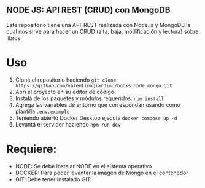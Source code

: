 ## NODE JS: API REST (CRUD) con MongoDB
Este repositorio tiene una API-REST realizada con Node.js y MongoDB la cual nos sirve para hacer un CRUD (alta, baja, modificación y lectura) sobre libros.

# Uso
1.  Cloná el repositorio haciendo `git clone https://github.com/valentinogiardino/books_node_mongo.git`
2.  Abrí el proyecto en su editor de código
3.  Instalá de los paquetes y módulos requeridos: `npm install`
4.  Agrega las variables de entorno que correspondan usando como plantilla `.env.example`
5.  Teniendo abierto Docker Desktop ejecuta `docker compose up -d`
6. Levantá el servidor haciendo `npm run dev`

# Requiere:
* NODE: Se debe instalar NODE en el sistema operativo
* DOCKER: Para poder levantar la imágen de Mongo en el contenedor
* GIT: Debe tener Instalado GIT
